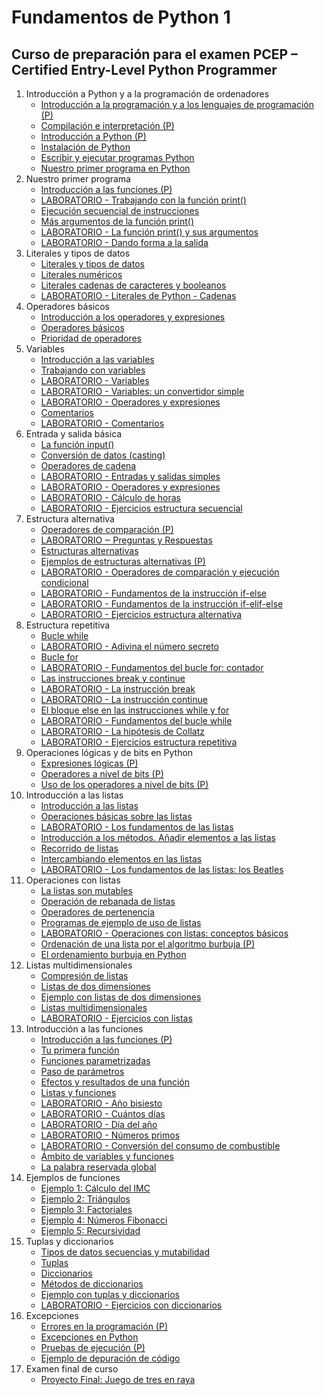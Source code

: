 # Fundamentos de Python 1
## Curso de preparación para el examen PCEP – Certified Entry-Level Python Programmer

1. Introducción a Python y a la programación de ordenadores
    * [Introducción a la programación y a los lenguajes de programación (P)](contenido/seccion01/clase1.md)
    * [Compilación e interpretación (P)](contenido/seccion01/clase2.md)
    * [Introducción a Python (P)](contenido/seccion01/clase3.md)
    * [Instalación de Python](contenido/seccion01/clase4.md)
    * [Escribir y ejecutar programas Python](contenido/seccion01/clase5.md)
    * [Nuestro primer programa en Python](contenido/seccion01/clase6.md)
2. Nuestro primer programa
    * [Introducción a las funciones (P)](contenido/seccion02/clase1.md)
    * [LABORATORIO - Trabajando con la función print()](contenido/seccion02/clase2.md)
    * [Ejecución secuencial de instrucciones](contenido/seccion02/clase3.md)
    * [Más argumentos de la función print()](contenido/seccion02/clase4.md)
    * [LABORATORIO - La función print() y sus argumentos](contenido/seccion02/clase5.md)
    * [LABORATORIO - Dando forma a la salida](contenido/seccion02/clase6.md)
3. Literales y tipos de datos
    * [Literales y tipos de datos](contenido/seccion03/clase1.md)
    * [Literales numéricos](contenido/seccion03/clase2.md)
    * [Literales cadenas de caracteres y booleanos](contenido/seccion03/clase3.md)
    * [LABORATORIO - Literales de Python - Cadenas](contenido/seccion03/clase4.md)
4. Operadores básicos
    * [Introducción a los operadores y expresiones](contenido/seccion04/clase1.md)
    * [Operadores básicos](contenido/seccion04/clase2.md)
    * [Prioridad de operadores](contenido/seccion04/clase3.md)
5. Variables
    * [Introducción a las variables](contenido/seccion05/clase1.md)
    * [Trabajando con variables](contenido/seccion05/clase2.md)
    * [LABORATORIO - Variables](contenido/seccion05/clase3.md)
    * [LABORATORIO - Variables: un convertidor simple](contenido/seccion05/clase4.md)
    * [LABORATORIO - Operadores y expresiones](contenido/seccion05/clase5.md)
    * [Comentarios](contenido/seccion05/clase6.md)
    * [LABORATORIO - Comentarios](contenido/seccion05/clase7.md)
6. Entrada y salida básica
    * [La función input()](contenido/seccion06/clase1.md)
    * [Conversión de datos (casting)](contenido/seccion06/clase2.md)
    * [Operadores de cadena](contenido/seccion06/clase3.md)
    * [LABORATORIO - Entradas y salidas simples](contenido/seccion06/clase4.md)
    * [LABORATORIO - Operadores y expresiones](contenido/seccion06/clase5.md)
    * [LABORATORIO - Cálculo de horas](contenido/seccion06/clase6.md)
    * [LABORATORIO - Ejercicios estructura secuencial](contenido/seccion06/clase7.md)
7. Estructura alternativa
    * [Operadores de comparación (P)](contenido/seccion07/clase1.md)
    * [LABORATORIO ‒ Preguntas y Respuestas](contenido/seccion07/clase2.md)
    * [Estructuras alternativas](contenido/seccion07/clase3.md)
    * [Ejemplos de estructuras alternativas (P)](contenido/seccion07/clase4.md)
    * [LABORATORIO - Operadores de comparación y ejecución condicional](contenido/seccion07/clase5.md)
    * [LABORATORIO - Fundamentos de la instrucción if-else](contenido/seccion07/clase6.md)
    * [LABORATORIO - Fundamentos de la instrucción if-elif-else](contenido/seccion07/clase7.md)
    * [LABORATORIO - Ejercicios estructura alternativa](contenido/seccion07/clase8.md)
8. Estructura repetitiva
    * [Bucle while](contenido/seccion08/clase1.md)
    * [LABORATORIO - Adivina el número secreto](contenido/seccion08/clase2.md)
    * [Bucle for](contenido/seccion08/clase3.md)
    * [LABORATORIO - Fundamentos del bucle for: contador](contenido/seccion08/clase4.md)
    * [Las instrucciones break y continue](contenido/seccion08/clase5.md)
    * [LABORATORIO - La instrucción break](contenido/seccion08/clase6.md)
    * [LABORATORIO - La instrucción continue](contenido/seccion08/clase7.md)
    * [El bloque else en las instrucciones while y for](contenido/seccion08/clase8.md)
    * [LABORATORIO - Fundamentos del bucle while](contenido/seccion08/clase9.md)
    * [LABORATORIO - La hipótesis de Collatz](contenido/seccion08/clase10.md)
    * [LABORATORIO - Ejercicios estructura repetitiva](contenido/seccion08/clase11.md)
9. Operaciones lógicas y de bits en Python
    * [Expresiones lógicas (P)](contenido/seccion09/clase1.md)
    * [Operadores a nivel de bits (P)](contenido/seccion09/clase2.md)
    * [Uso de los operadores a nivel de bits (P)](contenido/seccion09/clase3.md)
10. Introducción a las listas
    * [Introducción a las listas](contenido/seccion10/clase1.md)
    * [Operaciones básicas sobre las listas](contenido/seccion10/clase2.md)
    * [LABORATORIO - Los fundamentos de las listas](contenido/seccion10/clase3.md)
    * [Introducción a los métodos. Añadir elementos a las listas](contenido/seccion10/clase4.md)
    * [Recorrido de listas](contenido/seccion10/clase5.md)
    * [Intercambiando elementos en las listas](contenido/seccion10/clase6.md)
    * [LABORATORIO - Los fundamentos de las listas: los Beatles](contenido/seccion10/clase7.md)
11. Operaciones con listas
    * [La listas son mutables](contenido/seccion11/clase1.md)
    * [Operación de rebanada de listas](contenido/seccion11/clase2.md)
    * [Operadores de pertenencia](contenido/seccion11/clase3.md)
    * [Programas de ejemplo de uso de listas](contenido/seccion11/clase4.md)
    * [LABORATORIO - Operaciones con listas: conceptos básicos](contenido/seccion11/clase5.md)
    * [Ordenación de una lista por el algoritmo burbuja (P)](contenido/seccion11/clase6.md)
    * [El ordenamiento burbuja en Python](contenido/seccion11/clase7.md)
12. Listas multidimensionales
    * [Compresión de listas](contenido/seccion12/clase1.md)
    * [Listas de dos dimensiones](contenido/seccion12/clase2.md)
    * [Ejemplo con listas de dos dimensiones](contenido/seccion12/clase3.md)
    * [Listas multidimensionales](contenido/seccion12/clase4.md)
    * [LABORATORIO - Ejercicios con listas](contenido/seccion12/clase5.md)
13. Introducción a las funciones
    * [Introducción a las funciones (P)](contenido/seccion13/clase1.md)
    * [Tu primera función](contenido/seccion13/clase2.md)
    * [Funciones parametrizadas](contenido/seccion13/clase3.md)
    * [Paso de parámetros](contenido/seccion13/clase4.md)
    * [Efectos y resultados de una función](contenido/seccion13/clase5.md)
    * [Listas y funciones](contenido/seccion13/clase6.md)
    * [LABORATORIO - Año bisiesto](contenido/seccion13/clase7.md)
    * [LABORATORIO - Cuántos días](contenido/seccion13/clase8.md)
    * [LABORATORIO - Día del año](contenido/seccion13/clase9.md)
    * [LABORATORIO - Números primos](contenido/seccion13/clase10.md)
    * [LABORATORIO - Conversión del consumo de combustible](contenido/seccion13/clase11.md)
    * [Ámbito de variables y funciones](contenido/seccion13/clase12.md)
    * [La palabra reservada global](contenido/seccion13/clase13.md)
14. Ejemplos de funciones
    * [Ejemplo 1: Cálculo del IMC](contenido/seccion14/clase1.md)
    * [Ejemplo 2: Triángulos](contenido/seccion14/clase2.md)
    * [Ejemplo 3: Factoriales](contenido/seccion14/clase3.md)
    * [Ejemplo 4: Números Fibonacci](contenido/seccion14/clase4.md)
    * [Ejemplo 5: Recursividad](contenido/seccion14/clase5.md)
15. Tuplas y diccionarios
    * [Tipos de datos secuencias y mutabilidad](contenido/seccion15/clase1.md)
    * [Tuplas](contenido/seccion15/clase2.md)
    * [Diccionarios](contenido/seccion15/clase3.md)
    * [Métodos de diccionarios](contenido/seccion15/clase4.md)
    * [Ejemplo con tuplas y diccionarios](contenido/seccion15/clase5.md)
    * [LABORATORIO - Ejercicios con diccionarios](contenido/seccion15/clase6.md)
16. Excepciones
    * [Errores en la programación (P)](contenido/seccion16/clase1.md)
    * [Excepciones en Python](contenido/seccion16/clase2.md)
    * [Pruebas de ejecución (P)](contenido/seccion16/clase3.md)
    * [Ejemplo de depuración de código](contenido/seccion16/clase4.md)
17. Examen final de curso
    * [Proyecto Final: Juego de tres en raya](contenido/seccion17/proyecto.md)

